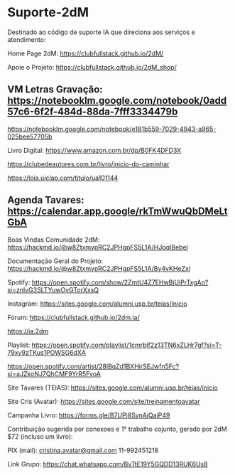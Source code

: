 # Suporte-2dM
Destinado ao código de suporte IA que direciona aos serviços e atendimento:


Home Page 2dM:
https://clubfullstack.github.io/2dM/

Apoie o Projeto:
https://clubfullstack.github.io/2dM_shop/

VM Letras Gravação:
https://notebooklm.google.com/notebook/0add57c6-6f2f-484d-88da-7fff3334479b
-----
https://notebooklm.google.com/notebook/e181b559-7029-4943-a965-025bee57705b

Livro Digital:
https://www.amazon.com.br/dp/B0FK4DFD3X

https://clubedeautores.com.br/livro/inicio-do-caminhar

https://loja.uiclap.com/titulo/ua101144

Agenda Tavares:
https://calendar.app.google/rkTmWwuQbDMeLtGbA
---------------------------------------
Boas Vindas Comunidade 2dM:
https://hackmd.io/@w8ZtxmypRC2JPHgpFS5L1A/HJpqIBebel

Documentação Geral do Projeto:
https://hackmd.io/@w8ZtxmypRC2JPHgpFS5L1A/By4yKHeZxl

Spotify: https://open.spotify.com/show/2ZmtU4Z7EHwBjUiPrTxgAo?si=znlvG3SLTYuwOvGTorXxsQ

Instagram:
https://sites.google.com/alumni.usp.br/teias/inicio

Fórum: 
https://clubfullstack.github.io/2dm.ia/

https://ia.2dm

Playlist: 
https://open.spotify.com/playlist/1cmrbif2z13TN6xZLHr7gf?si=T-79xy9zTKus1POWSG6dXA

https://open.spotify.com/artist/28lBqZd1BXHirSEJwfn5Fc?si=aJZkoNJ7QhCMF9YrR5FyoA

Site Tavares (TEIAS): https://sites.google.com/alumni.usp.br/teias/inicio

Site Cris (Avatar):
https://sites.google.com/site/treinamentoavatar

Campanha Livro: https://forms.gle/B7UPj8SynAjQaiP49

Contribuição sugerida por conexoes e 1° trabalho cojunto, gerado por 2dM $72 (incluso um livro):

PIX (mail):
cristina.avatar@gmail.com
11-992451218

Link Grupo:
https://chat.whatsapp.com/BvTtE19Y5GQDD13RUK6Us8
